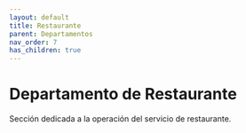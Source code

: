```yaml
---
layout: default
title: Restaurante
parent: Departamentos
nav_order: 7
has_children: true
---
```


# Departamento de Restaurante

Sección dedicada a la operación del servicio de restaurante.